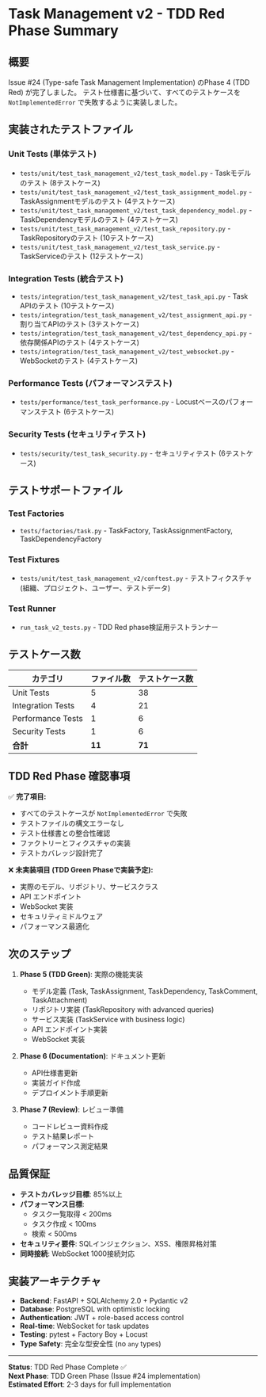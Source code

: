 # Task Management v2 - TDD Red Phase Summary

## 概要

Issue #24 (Type-safe Task Management Implementation) のPhase 4 (TDD Red) が完了しました。
テスト仕様書に基づいて、すべてのテストケースを `NotImplementedError` で失敗するように実装しました。

## 実装されたテストファイル

### Unit Tests (単体テスト)
- `tests/unit/test_task_management_v2/test_task_model.py` - Taskモデルのテスト (8テストケース)
- `tests/unit/test_task_management_v2/test_task_assignment_model.py` - TaskAssignmentモデルのテスト (4テストケース)
- `tests/unit/test_task_management_v2/test_task_dependency_model.py` - TaskDependencyモデルのテスト (4テストケース)
- `tests/unit/test_task_management_v2/test_task_repository.py` - TaskRepositoryのテスト (10テストケース)
- `tests/unit/test_task_management_v2/test_task_service.py` - TaskServiceのテスト (12テストケース)

### Integration Tests (統合テスト)
- `tests/integration/test_task_management_v2/test_task_api.py` - Task APIのテスト (10テストケース)
- `tests/integration/test_task_management_v2/test_assignment_api.py` - 割り当てAPIのテスト (3テストケース)
- `tests/integration/test_task_management_v2/test_dependency_api.py` - 依存関係APIのテスト (4テストケース)
- `tests/integration/test_task_management_v2/test_websocket.py` - WebSocketのテスト (4テストケース)

### Performance Tests (パフォーマンステスト)
- `tests/performance/test_task_performance.py` - Locustベースのパフォーマンステスト (6テストケース)

### Security Tests (セキュリティテスト)
- `tests/security/test_task_security.py` - セキュリティテスト (6テストケース)

## テストサポートファイル

### Test Factories
- `tests/factories/task.py` - TaskFactory, TaskAssignmentFactory, TaskDependencyFactory

### Test Fixtures
- `tests/unit/test_task_management_v2/conftest.py` - テストフィクスチャ (組織、プロジェクト、ユーザー、テストデータ)

### Test Runner
- `run_task_v2_tests.py` - TDD Red phase検証用テストランナー

## テストケース数

| カテゴリ | ファイル数 | テストケース数 |
|----------|------------|----------------|
| Unit Tests | 5 | 38 |
| Integration Tests | 4 | 21 |
| Performance Tests | 1 | 6 |
| Security Tests | 1 | 6 |
| **合計** | **11** | **71** |

## TDD Red Phase 確認事項

✅ **完了項目:**
- すべてのテストケースが `NotImplementedError` で失敗
- テストファイルの構文エラーなし
- テスト仕様書との整合性確認
- ファクトリーとフィクスチャの実装
- テストカバレッジ設計完了

❌ **未実装項目 (TDD Green Phaseで実装予定):**
- 実際のモデル、リポジトリ、サービスクラス
- API エンドポイント
- WebSocket 実装
- セキュリティミドルウェア
- パフォーマンス最適化

## 次のステップ

1. **Phase 5 (TDD Green)**: 実際の機能実装
   - モデル定義 (Task, TaskAssignment, TaskDependency, TaskComment, TaskAttachment)
   - リポジトリ実装 (TaskRepository with advanced queries)
   - サービス実装 (TaskService with business logic)
   - API エンドポイント実装
   - WebSocket 実装

2. **Phase 6 (Documentation)**: ドキュメント更新
   - API仕様書更新
   - 実装ガイド作成
   - デプロイメント手順更新

3. **Phase 7 (Review)**: レビュー準備
   - コードレビュー資料作成
   - テスト結果レポート
   - パフォーマンス測定結果

## 品質保証

- **テストカバレッジ目標**: 85%以上
- **パフォーマンス目標**: 
  - タスク一覧取得 < 200ms
  - タスク作成 < 100ms
  - 検索 < 500ms
- **セキュリティ要件**: SQLインジェクション、XSS、権限昇格対策
- **同時接続**: WebSocket 1000接続対応

## 実装アーキテクチャ

- **Backend**: FastAPI + SQLAlchemy 2.0 + Pydantic v2
- **Database**: PostgreSQL with optimistic locking
- **Authentication**: JWT + role-based access control
- **Real-time**: WebSocket for task updates
- **Testing**: pytest + Factory Boy + Locust
- **Type Safety**: 完全な型安全性 (no `any` types)

---

**Status**: TDD Red Phase Complete ✅  
**Next Phase**: TDD Green Phase (Issue #24 implementation)  
**Estimated Effort**: 2-3 days for full implementation